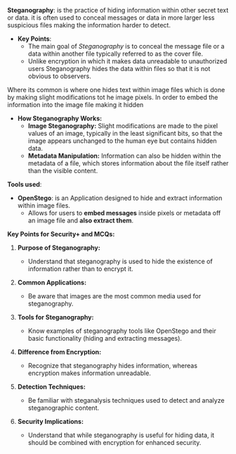 
**Steganography**: is the practice of hiding information within other secret text or data. it is often used to conceal messages or data in more larger less suspicious files making the information harder to detect. 

- **Key Points**:
	- The main goal of *Steganography* is to conceal the message file or a data within another file typically referred to as the cover file. 
	- Unlike encryption in which it makes data unreadable to unauthorized users Steganography hides the data within files so that it is not obvious  to observers. 

Where its common is where one hides text within image files which is done by making slight modifications tot he image pixels. In order to embed the information into the image file making it hidden

- **How Steganography Works:**
	- **Image Steganography:** Slight modifications are made to the pixel values of an image, typically in the least significant bits, so that the image appears unchanged to the human eye but contains hidden data.
	- **Metadata Manipulation:** Information can also be hidden within the metadata of a file, which stores information about the file itself rather than the visible content.

**Tools used**:

- **OpenStego**: is an Application designed to hide and extract information within image files. 
	- Allows for users to **embed messages** inside pixels or metadata off an image file and **also extract them**. 


**Key Points for Security+ and MCQs:**

1. **Purpose of Steganography:**
    
    - Understand that steganography is used to hide the existence of information rather than to encrypt it.
2. **Common Applications:**
    
    - Be aware that images are the most common media used for steganography.
3. **Tools for Steganography:**
    
    - Know examples of steganography tools like OpenStego and their basic functionality (hiding and extracting messages).
4. **Difference from Encryption:**
    
    - Recognize that steganography hides information, whereas encryption makes information unreadable.
5. **Detection Techniques:**
    
    - Be familiar with steganalysis techniques used to detect and analyze steganographic content.
6. **Security Implications:**
    
    - Understand that while steganography is useful for hiding data, it should be combined with encryption for enhanced security. 